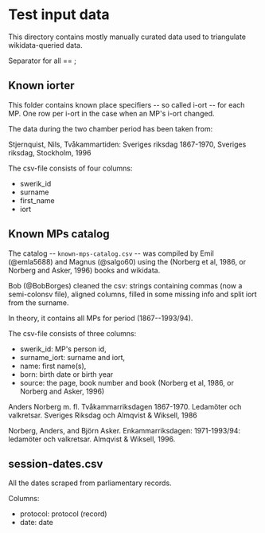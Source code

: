 # Test input data

This directory contains mostly manually curated data used to triangulate wikidata-queried data.

Separator for all == ;


## Known iorter

This folder contains known place specifiers -- so called i-ort -- for each MP. One row per i-ort in the case when an MP's i-ort changed. 

The data during the two chamber period has been taken from:

Stjernquist, Nils, Tvåkammartiden: Sveriges riksdag 1867-1970, Sveriges riksdag, Stockholm, 1996

The csv-file consists of four columns: 

- swerik_id
- surname
- first_name
- iort

## Known MPs catalog
The catalog -- `known-mps-catalog.csv` -- was compiled by Emil (@emla5688) and Magnus (@salgo60) using the  (Norberg et al, 1986, or Norberg and Asker, 1996) books and wikidata.

Bob (@BobBorges) cleaned the csv: strings containing commas (now a semi-colonsv file), aligned columns, filled in some missing info and split iort from the surname.

In theory, it contains all MPs for period (1867--1993/94).

The csv-file consists of three columns: 
- swerik_id: MP's person id, 
- surname_iort: surname and iort,
- name: first name(s),
- born: birth date or birth year
- source: the page, book number and book (Norberg et al, 1986, or Norberg and Asker, 1996)


Anders Norberg m. fl. Tvåkammarriksdagen 1867-1970. Ledamöter och valkretsar. Sveriges Riksdag och Almqvist & Wiksell, 1986

Norberg, Anders, and Björn Asker. Enkammarriksdagen: 1971-1993/94: ledamöter och valkretsar. Almqvist & Wiksell, 1996.

## session-dates.csv

All the dates scraped from parliamentary records.

Columns:
- protocol: protocol (record)
- date: date